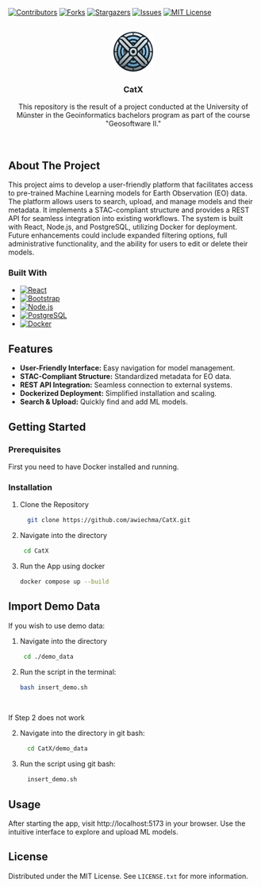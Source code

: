 <a id="readme-top"></a>

<!-- PROJECT SHIELDS -->

[![Contributors][contributors-shield]][contributors-url]
[![Forks][forks-shield]][forks-url]
[![Stargazers][stars-shield]][stars-url]
[![Issues][issues-shield]][issues-url]
[![MIT License][license-shield]][license-url]



<!-- PROJECT LOGO -->
<br />
<div align="center">
  <a href="https://github.com/awiechma/CatX">
    <img src="frontend/react/public/CatX_Logo.png" alt="Logo" width="80" height="80">
  </a>

  <h3 align="center">CatX</h3>

  <p align="center">
    This repository is the result of a project conducted at the University of Münster in the Geoinformatics bachelors program as part of the course "Geosoftware II."
    <br />
    <br />
    <br />
    
  </p>
</div>

<!-- ABOUT THE PROJECT -->
## About The Project

This project aims to develop a user-friendly platform that facilitates access to pre-trained Machine Learning models for Earth Observation (EO) data. The platform allows users to search, upload, and manage models and their metadata. It implements a STAC-compliant structure and provides a REST API for seamless integration into existing workflows. The system is built with React, Node.js, and PostgreSQL, utilizing Docker for deployment. Future enhancements could include expanded filtering options, full administrative functionality, and the ability for users to edit or delete their models.



### Built With
* [![React][React.js]][React-url]
* [![Bootstrap][Bootstrap.com]][Bootstrap-url]
* [![Node.js][Node.js]][Node-url]
* [![PostgreSQL][PostgreSQL]][PostgreSQL-url]
* [![Docker][Docker]][Docker-url]


## Features
- **User-Friendly Interface:** Easy navigation for model management.
- **STAC-Compliant Structure:** Standardized metadata for EO data.
- **REST API Integration:** Seamless connection to external systems.
- **Dockerized Deployment:** Simplified installation and scaling.
- **Search & Upload:** Quickly find and add ML models.


<!-- GETTING STARTED -->
## Getting Started

### Prerequisites

First you need to have Docker installed and running.

### Installation

1. Clone the Repository
   ```sh
     git clone https://github.com/awiechma/CatX.git
   ```
2. Navigate into the directory
   ```sh
    cd CatX
   ```
 
3. Run the App using docker
    ```sh
    docker compose up --build
   ```

## Import Demo Data
If you wish to use demo data:

1. Navigate into the directory
   ```sh
    cd ./demo_data
   ```
 
2. Run the script in the terminal:
    ```sh
    bash insert_demo.sh
     ```
<br />

If Step 2 does not work

2. Navigate into the directory in git bash:
    ```sh
      cd CatX/demo_data
    ```
3. Run the script using git bash:
    ```sh
      insert_demo.sh
    ```
<!-- USAGE EXAMPLES -->
## Usage
      
After starting the app, visit http://localhost:5173 in your browser. Use the intuitive interface to explore and upload ML models.


<!-- LICENSE -->
## License

Distributed under the MIT License. See `LICENSE.txt` for more information.


[contributors-shield]: https://img.shields.io/github/contributors/awiechma/CatX.svg?style=for-the-badge
[contributors-url]: https://github.com/awiechma/CatX/graphs/contributors
[forks-shield]: https://img.shields.io/github/forks/awiechma/CatX.svg?style=for-the-badge
[forks-url]: https://github.com/awiechma/CatX/network/members
[stars-shield]: https://img.shields.io/github/stars/awiechma/CatX.svg?style=for-the-badge
[stars-url]: https://github.com/awiechma/CatX/stargazers
[issues-shield]: https://img.shields.io/github/issues/awiechma/CatX.svg?style=for-the-badge
[issues-url]: https://github.com/awiechma/CatX/issues
[license-shield]: https://img.shields.io/github/license/awiechma/Catx?style=for-the-badge
[license-url]: LICENSE
[React.js]: https://img.shields.io/badge/React-20232A?style=for-the-badge&logo=react&logoColor=61DAFB
[React-url]: https://reactjs.org/
[Bootstrap.com]: https://img.shields.io/badge/Bootstrap-563D7C?style=for-the-badge&logo=bootstrap&logoColor=white
[Bootstrap-url]: https://getbootstrap.com
[Node.js]: https://img.shields.io/badge/Node.js-339933?style=for-the-badge&logo=node.js&logoColor=white
[Node-url]: https://nodejs.org/
[PostgreSQL]: https://img.shields.io/badge/PostgreSQL-336791?style=for-the-badge&logo=postgresql&logoColor=white
[PostgreSQL-url]: https://www.postgresql.org/
[Docker]: https://img.shields.io/badge/Docker-2496ED?style=for-the-badge&logo=docker&logoColor=white
[Docker-url]: https://www.docker.com/
